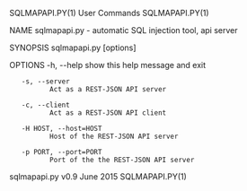 SQLMAPAPI.PY(1)                                                                       User Commands                                                                       SQLMAPAPI.PY(1)

NAME
       sqlmapapi.py - automatic SQL injection tool, api server

SYNOPSIS
       sqlmapapi.py [options]

OPTIONS
       -h, --help
              show this help message and exit

       -s, --server
              Act as a REST-JSON API server

       -c, --client
              Act as a REST-JSON API client

       -H HOST, --host=HOST
              Host of the REST-JSON API server

       -p PORT, --port=PORT
              Port of the the REST-JSON API server

sqlmapapi.py v0.9                                                                       June 2015                                                                         SQLMAPAPI.PY(1)

